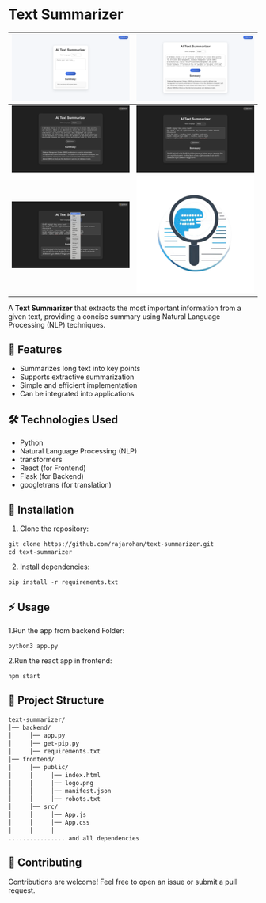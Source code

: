 # Text Summarizer  
| ![Text Summarizer Screenshot 1](https://github.com/rajarohan/ss/blob/main/look.png) | ![Text Summarizer Screenshot 2](https://github.com/rajarohan/ss/blob/main/summarylyt.png) |
| ------------------------------------------------------------------------------------ | ----------------------------------------------------------------------------------------- |
| ![Text Summarizer Screenshot 3](https://github.com/rajarohan/ss/blob/main/summarydark.png) | ![Text Summarizer Screenshot 4](https://github.com/rajarohan/ss/blob/main/telugu%20summary.png) |
| ![Text Summarizer Screenshot 5](https://github.com/rajarohan/ss/blob/main/langauges.png) | ![Text Summarizer Screenshot 6](https://github.com/rajarohan/ss/blob/main/logo.png)       |


A **Text Summarizer** that extracts the most important information from a given text, providing a concise summary using Natural Language Processing (NLP) techniques.  

## 🚀 Features  
- Summarizes long text into key points  
- Supports extractive summarization  
- Simple and efficient implementation  
- Can be integrated into applications  

## 🛠️ Technologies Used  
- Python  
- Natural Language Processing (NLP)  
- transformers
- React (for Frontend)
- Flask (for Backend)
- googletrans (for translation)

## 📌 Installation  

1. Clone the repository:  
  ```
  git clone https://github.com/rajarohan/text-summarizer.git
  cd text-summarizer
  ```

2. Install dependencies:
  ```
  pip install -r requirements.txt
  ```

## ⚡ Usage  

1.Run the app from backend Folder:  
  ```
  python3 app.py
  ```
2.Run the react app in frontend:
  ```
  npm start
  ```


## 📂 Project Structure
  ```
  text-summarizer/
  │── backend/
  │     │── app.py
  │     │── get-pip.py
  │     │── requirements.txt
  │── frontend/
  │     │── public/
  │     │     │── index.html
  │     │     │── logo.png
  │     │     │── manifest.json
  │     │     │── robots.txt
  │     │── src/
  │     │     │── App.js
  │     │     │── App.css
  │     │     │
  ................ and all dependencies

```
## 🤝 Contributing

Contributions are welcome! Feel free to open an issue or submit a pull request.
